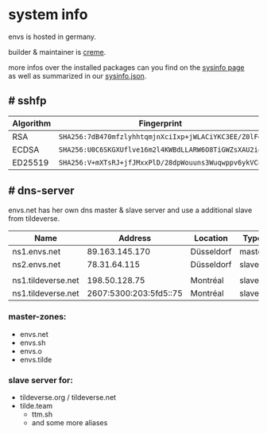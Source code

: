 # system info

envs is hosted in germany.

builder & maintainer is [creme](https://envs.net/~creme/).

more infos over the installed packages can you find on the [sysinfo page](https://envs.net/sysinfo/)<br />
as well as summarized in our [sysinfo.json](https://envs.net/sysinfo.json).

## # sshfp

| Algorithm | Fingerprint |
| --- | --- |
| RSA       | `SHA256:7dB470mfzlyhhtqmjnXciIxp+jWLACiYKC3EE/Z0lFg` |
| ECDSA     | `SHA256:U0C6SKGXUflve16m2l4KWBdLLARW6O8TiGWZsXAU2i4` |
| ED25519   | `SHA256:V+mXTsRJ+jfJMxxPlD/28dpWouuns3Wuqwppv6ykVC8` |

## # dns-server
envs.net has her own dns master & slave server and use a additional slave from tildeverse.

| Name | Address | Location | Type |
| --- | --- | --- | --- |
| ns1.envs.net       | 89.163.145.170         | Düsseldorf | master |
| ns2.envs.net       | 78.31.64.115           | Düsseldorf | slave  |
| | | | |
| ns1.tildeverse.net | 198.50.128.75          | Montréal   | slave  |
| ns1.tildeverse.net | 2607:5300:203:5fd5::75 | Montréal   | slave  |

### master-zones:
- envs.net
- envs.sh
- envs.o
- envs.tilde

### slave server for:
- tildeverse.org / tildeverse.net
- tilde.team
    - ttm.sh
    - and some more aliases
